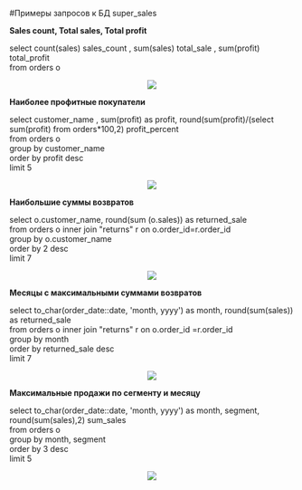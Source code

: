 #Примеры запросов к БД super_sales


__Sales count, Total sales, Total profit__

select count(sales) sales_count , sum(sales) total_sale , sum(profit) total_profit  
from orders o 

<p align="center">	
    <img src="https://github.com/gyllub/DE-101/blob/main/Module02/pic/1.png">
</p>

__Наиболее профитные покупатели__

select
	customer_name ,
	sum(profit) as profit,
	round(sum(profit)/(select sum(profit) from orders\*100,2) profit_percent  
from orders o  
group by customer_name  
order by profit desc  
limit 5

<p align="center">
    <img src="https://github.com/gyllub/DE-101/blob/main/Module02/pic/2.png">
</p>

__Наибольшие суммы возвратов__

select o.customer_name, round(sum (o.sales)) as returned_sale  
from orders o
	inner join "returns" r on o.order_id=r.order_id  
group by o.customer_name  
order by 2 desc  
limit 7  

<p align="center">
    <img src="https://github.com/gyllub/DE-101/blob/main/Module02/pic/3.png">
</p>

__Месяцы с максимальными суммами возвратов__

select to_char(order_date::date, 'month, yyyy') as month, round(sum(sales)) as returned_sale  
from orders o inner join "returns" r on o.order_id =r.order_id  
group by month  
order by returned_sale desc  
limit 7  

<p align="center">
    <img src="https://github.com/gyllub/DE-101/blob/main/Module02/pic/4.png">
</p>

__Максимальные продажи по сегменту и месяцу__

select to_char(order_date::date, 'month, yyyy') as month, segment, round(sum(sales),2) sum_sales  
from orders o  
group by month, segment  
order by 3 desc  
limit 5  

<p align="center">
    <img src="https://github.com/gyllub/DE-101/blob/main/Module02/pic/5.png">
</p>





